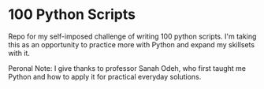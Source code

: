 # 100 Python Scripts

Repo for my self-imposed challenge of writing 100 python scripts. I'm taking this as an opportunity to practice more with Python and expand my skillsets with it. 

Peronal Note: 
I give thanks to professor Sanah Odeh, who first taught me Python and how to apply it for practical everyday solutions. 
